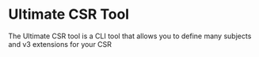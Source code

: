 # Ultimate CSR Tool
The Ultimate CSR tool is a CLI tool that allows you to define many subjects and v3 extensions for your CSR 
